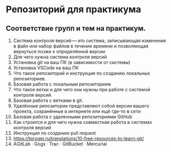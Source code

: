# Репозиторий для практикума
## Соответствие групп и тем на практикум.

1. Система контроля версий — это система, записывающая изменения в файл или набор файлов в течение времени и позволяющая вернуться позже к определённой версии
2. Для чего нужна система контроля версий
3. Установка git на ваш ПК (в зависимости от системы)
4. Установка VSCode на ваш ПК
5. Что такое репозиторий и инструкция по созданию локальных репозиториев.
6. Базовая работа с локальным репозиторием
7. Что такое ветки и для чего они нужны при работе с системой контроля версий.
8. Базовая работа с ветками в git.
9. Удалённые репозитории представляют собой версии вашего проекта, сохранённые в интернете или ещё где-то в сети
10. Базовая работа с удаленными репозиториями GitHub
11. Как строится и для чего нужна совместная работа в системах контроля версий
12. Инструкция по созданию pull request
13. https://tproger.ru/translations/10-free-resources-to-learn-git/
14. АGitLab · Gogs · Trac · GitBucket · Mercurial
